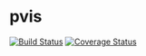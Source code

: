 # pvis
[![Build Status](https://travis-ci.org/sunyifan112358/pvis.svg?branch=Develop)](https://travis-ci.org/sunyifan112358/pvis)
[![Coverage Status](https://coveralls.io/repos/sunyifan112358/pvis/badge.svg?branch=Develop&service=github)](https://coveralls.io/github/sunyifan112358/pvis?branch=Develop)